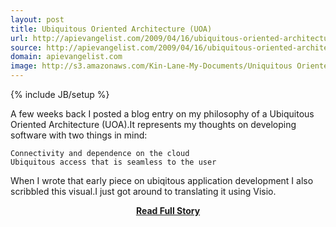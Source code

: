 ```yaml
---
layout: post
title: Ubiquitous Oriented Architecture (UOA)
url: http://apievangelist.com/2009/04/16/ubiquitous-oriented-architecture-uoa-2/
source: http://apievangelist.com/2009/04/16/ubiquitous-oriented-architecture-uoa-2/
domain: apievangelist.com
image: http://s3.amazonaws.com/Kin-Lane-My-Documents/Uniquitous Oriented Architecture/Uniquitous Oriented Architecture.jpg
---
```

{% include JB/setup %}<p>A few weeks back I posted a blog entry on my philosophy of a Ubiquitous Oriented Architecture (UOA).It represents my thoughts on developing software with two things in mind:

	Connectivity and dependence on the cloud
	Ubiquitous access that is seamless to the user

When I wrote that early piece on ubiqitous application development I also scribbled this visual.I just got around to translating it using Visio.</p>
<center><p><a href="http://apievangelist.com/2009/04/16/ubiquitous-oriented-architecture-uoa-2/" style='padding:25px; font-sze:18px; font-weight: bold;'>Read Full Story</a></p></center>
